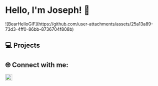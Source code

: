 <h1> Hello, I'm Joseph! 👋</h1>
![BearHelloGIF](https://github.com/user-attachments/assets/25a13a89-73d3-4ff0-86bb-8736704f808b)

<h2>💻 Projects</h2>

<h2>🌐 Connect with me:</h2>

[<img align="left" alt="JosephWilson | LinkedIn" width="22px" src="https://cdn.jsdelivr.net/npm/simple-icons@v3/icons/linkedin.svg" />][linkedin]

[linkedin]: https://www.linkedin.com/in/joseph-wilson-486730259/
<!--
**Joseph-GH/Joseph-GH** is a ✨ _special_ ✨ repository because its `README.md` (this file) appears on your GitHub profile.

Here are some ideas to get you started:

- 🔭 I’m currently working on ...
- 🌱 I’m currently learning ...
- 👯 I’m looking to collaborate on ...
- 🤔 I’m looking for help with ...
- 💬 Ask me about ...
- 📫 How to reach me: ...
- 😄 Pronouns: ...
- ⚡ Fun fact: ...
-->
